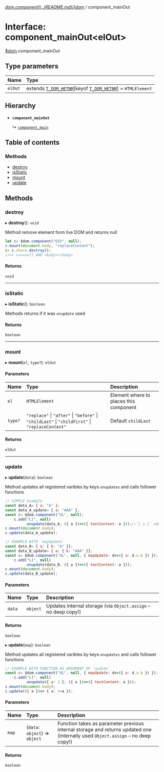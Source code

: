 [$dom.component](../README.md) / [$dom](../modules/dom.md) / component\_mainOut

# Interface: component\_mainOut<elOut\>

[$dom](../modules/dom.md).component_mainOut

## Type parameters

| Name | Type |
| :------ | :------ |
| `elOut` | extends [`T_DOM_HETNM`](../modules/dom.md#t_dom_hetnm)[keyof [`T_DOM_HETNM`](../modules/dom.md#t_dom_hetnm)] = `HTMLElement` |

## Hierarchy

- **`component_mainOut`**

  ↳ [`component_main`](dom.component_main.md)

## Table of contents

### Methods

- [destroy](dom.component_mainOut.md#destroy)
- [isStatic](dom.component_mainOut.md#isstatic)
- [mount](dom.component_mainOut.md#mount)
- [update](dom.component_mainOut.md#update)

## Methods

### destroy

▸ **destroy**(): `void`

Method remove element form live DOM and returns null
```javascript
let c= $dom.component("DIV", null);
c.mount(document.body, "replaceContent");
c= c.share.destroy();
//=> c===null AND <body></body>
```

#### Returns

`void`

___

### isStatic

▸ **isStatic**(): `boolean`

Methods returns if it was `onupdate` used

#### Returns

`boolean`

___

### mount

▸ **mount**(`el`, `type?`): `elOut`

#### Parameters

| Name | Type | Description |
| :------ | :------ | :------ |
| `el` | `HTMLElement` | Element where to places this component |
| `type?` | ``"replace"`` \| ``"after"`` \| ``"before"`` \| ``"childLast"`` \| ``"childFirst"`` \| ``"replaceContent"`` | Default `childLast` |

#### Returns

`elOut`

___

### update

▸ **update**(`data`): `boolean`

Method updates all registered varibles by keys `onupdates` and calls follower functions
```javascript
// SIMPLE example
const data_A= { a: "A" };
const data_A_update= { a: "AAA" };
const c= $dom.component("UL", null);
    c.add("LI", null)
         .onupdate(data_A, ({ a })=>({ textContent: a }));//`{ a }` add listener for "a"
c.mount(document.body);
c.update(data_A_update);
```

```javascript
// EXAMPLE WITH `mapUpdate`
const data_B= { a: { b: "A" }};
const data_B_update= { a: { b: "AAA" }};
const c= $dom.component("UL", null, { mapUpdate: d=>({ a: d.a.b }) });
    c.add("LI", null)
         .onupdate(data_B, ({ a })=>({ textContent: a }));
c.mount(document.body);
c.update(data_B_update);
```

#### Parameters

| Name | Type | Description |
| :------ | :------ | :------ |
| `data` | `object` | Updates internal storage (via `Object.assign` – no deep copy!) |

#### Returns

`boolean`

▸ **update**(`map`): `boolean`

Method updates all registered varibles by keys `onupdates` and calls follower functions
```javascript
// EXAMPLE WITH FUNCTION AS ARGUMENT OF `update`
const c= $dom.component("UL", null, { mapUpdate: d=>({ a: d.a.b }) });
    c.add("LI", null)
         .onupdate({ a: 1 }, ({ a })=>({ textContent: a }));
c.mount(document.body);
c.update(({ a })=> { a: ++a });
```

#### Parameters

| Name | Type | Description |
| :------ | :------ | :------ |
| `map` | (`data`: `object`) => `object` | Function takes as parameter previous internal storage and returns updated one (internally used `Object.assign` – no deep copy!) |

#### Returns

`boolean`
